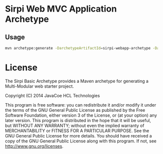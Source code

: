Sirpi Web MVC Application Archetype
=============================

Usage
------


```sh
mvn archetype:generate -DarchetypeArtifactId=sirpi-webapp-archetype -DarchetypeGroupId=org.hcl.adcoe -DarchetypeVersion=1.0.0 

```





License
========
The Sirpi Basic Archetype provides a Maven archetype for generating a Multi-Modular web starter project. 
	
Copyright (C) 2014 JavaCoe HCL Technologies 

This program is free software: you can redistribute it and/or modify it under the terms of the GNU General Public License as published by the Free Software Foundation, either version 3 of the License, or (at your option) any later version. This program is distributed in the hope that it will be useful, but WITHOUT ANY WARRANTY; without even the implied warranty of MERCHANTABILITY or FITNESS FOR A PARTICULAR PURPOSE. See the GNU General Public License for more details. You should have received a copy of the GNU General Public License along with this program. If not, see http://www.gnu.org/licenses. 
